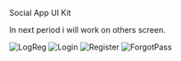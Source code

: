 Social App UI Kit

In next period i will work on others screen.

![LogReg](https://user-images.githubusercontent.com/89051381/133894679-03620dc7-3014-458e-a40b-8cea0377a6da.jpg)
![Login](https://user-images.githubusercontent.com/89051381/133894683-789883fd-ff37-4462-a964-27a50946541a.jpg)
![Register](https://user-images.githubusercontent.com/89051381/133894688-372a0ca3-a093-4e9b-9c18-af83e7ad83f6.jpg)
![ForgotPass](https://user-images.githubusercontent.com/89051381/133894694-82276a54-e9ee-4f77-aed8-186690cd2db7.jpg)

